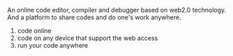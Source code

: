 An online code editor, compiler and debugger based on web2.0 technology. And a platform to share codes and do one's work anywhere.
  1. code online
  1. code on any device that support the web access
  1. run your code anywhere

